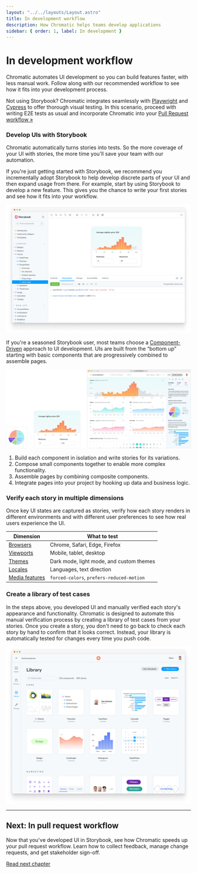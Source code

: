 ```yaml
---
layout: "../../layouts/Layout.astro"
title: In development workflow
description: How Chromatic helps teams develop applications
sidebar: { order: 1, label: In development }
---
```


# In development workflow

Chromatic automates UI development so you can build features faster, with less manual work. Follow along with our recommended workflow to see how it fits into your development process.

<div class="aside">

Not using Storybook? Chromatic integrates seamlessly with [Playwright](/docs/playwright) and [Cypress](/docs/cypress) to offer thorough visual testing. In this scenario, proceed with writing E2E tests as usual and incorporate Chromatic into your [Pull Request workflow »](/docs/in-pull-request)

</div>

### Develop UIs with Storybook

Chromatic automatically turns stories into tests. So the more coverage of your UI with stories, the more time you'll save your team with our automation.

If you're just getting started with Storybook, we recommend you incrementally adopt Storybook to help develop discrete parts of your UI and then expand usage from there. For example, start by using Storybook to develop a new feature. This gives you the chance to write your first stories and see how it fits into your workflow.

![Develop with Storybook](../../images/interaction-test-storybook-passed-test.png)

If you're a seasoned Storybook user, most teams choose a [Component-Driven](https://componentdriven.org/) approach to UI development. UIs are built from the “bottom up” starting with basic components that are progressively combined to assemble pages.

![Component-Driven UI](../../images/component-driven.jpg)

1. Build each component in isolation and write stories for its variations.
2. Compose small components together to enable more complex functionality.
3. Assemble pages by combining composite components.
4. Integrate pages into your project by hooking up data and business logic.

<!-- Uncomment when E2EVT lands <details>
<summary>Chromatic also integrates with Playwright and Cypress</summary>

Developers test user flows end-to-end by navigating between pages with Playwright or Cypress. This methodology allows you to simulate how users behave. Chromatic uses these E2E tests as visual test cases by automatically snapshotting key moments in the test.

[TK Learn how to setup Playwright](/docs/)
[TK Learn how to setup Cypress](/docs/)

</details> -->

### Verify each story in multiple dimensions

Once key UI states are captured as stories, verify how each story renders in different environments and with different user preferences to see how real users experience the UI.

| Dimension                              | What to test                              |
| -------------------------------------- | ----------------------------------------- |
| [Browsers](/docs/browsers)             | Chrome, Safari, Edge, Firefox             |
| [Viewports](/docs/viewports)           | Mobile, tablet, desktop                   |
| [Themes](/docs/themes)                 | Dark mode, light mode, and custom themes  |
| [Locales](/docs/custom-decorators)     | Languages, text direction                 |
| [Media features](/docs/media-features) | `forced-colors`, `prefers-reduced-motion` |

### Create a library of test cases

In the steps above, you developed UI and manually verified each story's appearance and functionality. Chromatic is designed to automate this manual verification process by creating a library of test cases from your stories. Once you create a story, you don't need to go back to check each story by hand to confirm that it looks correct. Instead, your library is automatically tested for changes every time you push code.

![Component library](../../images/library.png)

---

## Next: In pull request workflow

Now that you've developed UI in Storybook, see how Chromatic speeds up your pull request workflow. Learn how to collect feedback, manage change requests, and get stakeholder sign-off.

<a class="btn primary round" href="/docs/in-pull-request">Read next chapter</a>
